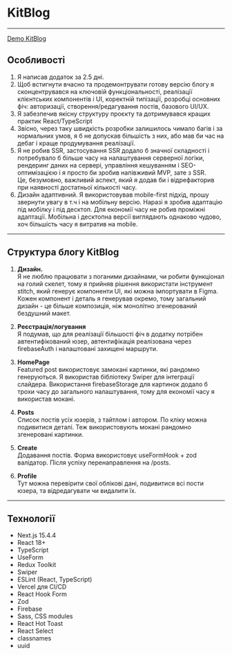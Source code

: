 # KitBlog
---

[Demo KitBlog](https://kit-blog-wine.vercel.app/)

## Особливості

1. Я написав додаток за 2.5 дні.  
2. Щоб встигнути вчасно та продемонтрувати готову версію блогу я сконцентрувався на ключовій функціональності, реалізації клієнтських компонентів і UI, коректній типізації, розробці основних фіч: авторизації, створення/редагування постів, базового UI/UX.  
3. Я забезпечив якісну структуру проєкту та дотримувався кращих практик React/TypeScript  
4. Звісно, через таку швидкість розробки залишилось чимало багів і за нормальних умов, я б не допускав більшість з них, або мав би час на дебаг і краще продумування реалізації.  
5. Я не робив SSR, застосування SSR додало б значної складності і потребувало б більше часу на налаштування серверної логіки, рендеринг даних на сервері, управління кешуванням і SEO-оптимізацією і я просто би зробив напівживий MVP, зате з SSR.  
Це, безумовно, важливий аспект, який я додав би і відрефакторив при наявності достатньої кількості часу.  
6. Дизайн адаптивний. Я використовував mobile-first підхід, прошу звернути увагу в т.ч і на мобільну версію. Наразі я зробив адаптацію під мобілку і під десктоп. Для економії часу не робив проміжні адаптації. Мобільна і десктопна версії виглядають однаково чудово, хоч більшість часу я витратив на mobile.

---

## Структура блогу KitBlog

1. **Дизайн.**  
Я не люблю працювати з поганими дизайнами, чи робити функціонал на голий скелет, тому я прийняв рішення використати інструмент stitch, який генерує компоненти UI, які можна імпортувати в Figma. Кожен компонент і деталь я генерував окремо, тому загальний дизайн - це більше композиція, ніж монолітно згенерований бездушний макет.

2. **Реєстрація/логування**  
Я подумав, що для реалізації більшості фіч в додатку потрібен автентифікований юзер, автентифікація реалізована через firebaseAuth і налаштовані захищені маршрути.

3. **HomePage**  
Featured post використовує замокані картинки, які рандомно генеруються. Я використав бібліотеку Swiper для інтеграції слайдера. Використання firebaseStorage для картинок додало б трохи часу до загального налаштування, тому для економії часу я використав мокані.

4. **Posts**  
Список постів усіх юзерів, з тайтлом і автором. По кліку можна подивитися деталі. Теж використовують мокані рандомно згенеровані картинки.

5. **Create**  
Додавання постів. Форма використовує useFormHook + zod валідатор. Після успіху перенаправлення на /posts.

6. **Profile**  
Тут можна перевірити свої облікові дані, подивитися всі пости юзера, та відредагувати чи видалити їх.

---

## Технології

- Next.js 15.4.4  
- React 18+  
- TypeScript  
- UseForm  
- Redux Toolkit  
- Swiper  
- ESLint (React, TypeScript)  
- Vercel для CI/CD  
- React Hook Form  
- Zod  
- Firebase  
- Sass, CSS modules
- React Hot Toast  
- React Select  
- classnames  
- uuid  
